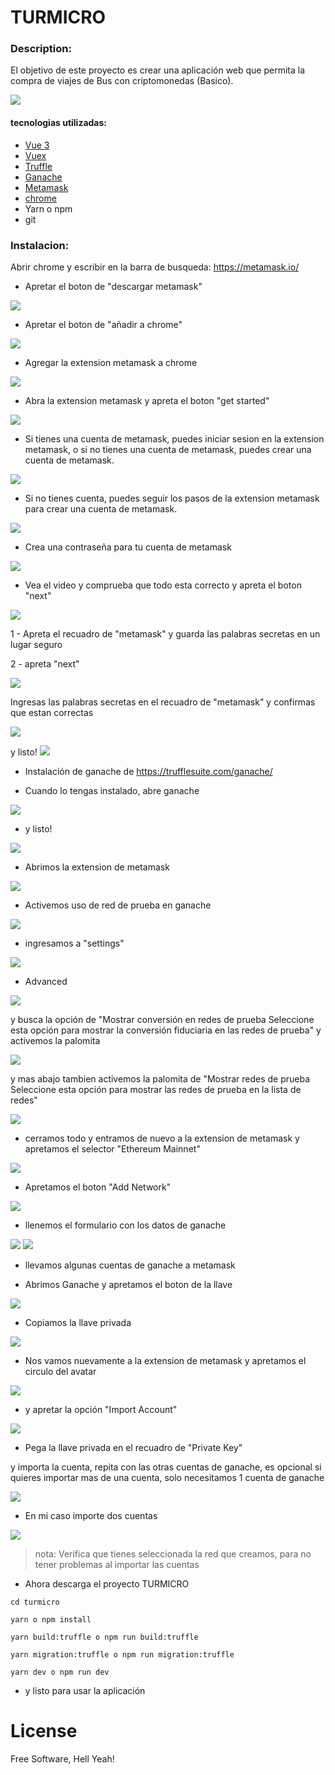 # TURMICRO

### Description:

El objetivo de este proyecto es crear una aplicación web que permita la compra de viajes de Bus con criptomonedas (Basico).

<img src="./imgs/img.png" />

#### tecnologias utilizadas:

- [Vue 3](https://vuejs.org/) </br>
- [Vuex](https://vuex.vuejs.org/) </br>
- [Truffle](https://trufflesuite.com/)</br>
- [Ganache](https://trufflesuite.com/ganache/)</br>
- [Metamask](https://metamask.io/)</br>
- [chrome](https://www.google.com/chrome/browser/desktop/)</br>
- Yarn o npm</br>
- git</br>


### Instalacion:

Abrir chrome y escribir en la barra de busqueda: https://metamask.io/

- Apretar el boton de "descargar metamask"
<img src="./imgs/img0.png" />

- Apretar el boton de "añadir a chrome"
<img src="./imgs/img1.png" />

- Agregar la extension metamask a chrome
<img src="./imgs/img2.png" />

- Abra la extension metamask y apreta el boton "get started"

<img src="./imgs/img3.png" />

- Si tienes una cuenta de metamask, puedes iniciar sesion en la extension metamask, o si no tienes una cuenta de metamask, puedes crear una cuenta de metamask.

<img src="./imgs/img4.png" />

- Si no tienes cuenta, puedes seguir los pasos de la extension metamask para crear una cuenta de metamask.

<img src="./imgs/img5.png" />

- Crea una contraseña para tu cuenta de metamask

<img src="./imgs/img6.png" />

- Vea el video y comprueba que todo esta correcto y apreta el boton "next"

<img src="./imgs/img7.png" />

1 - Apreta el recuadro de "metamask" y guarda las palabras secretas en un lugar seguro

2 - apreta "next"

<img src="./imgs/img8.png" />

Ingresas las palabras secretas en el recuadro de "metamask" y confirmas que estan correctas

<img src="./imgs/img9.png" />

y listo!
<img src="./imgs/img10.png" />

- Instalación de ganache de https://trufflesuite.com/ganache/

- Cuando lo tengas instalado, abre ganache

<img src="./imgs/img11.png" />

- y listo!

<img src="./imgs/img12.png" />

- Abrimos la extension de metamask

<img src="./imgs/img13.png" />

- Activemos uso de red de prueba en ganache
<img src="./imgs/img28.png" />

- ingresamos a "settings"

<img src="./imgs/img19.png" />

- Advanced
<img src="./imgs/img20.png" />

y busca la opción de "Mostrar conversión en redes de prueba
Seleccione esta opción para mostrar la conversión fiduciaria en las redes de prueba" y activemos la palomita

<img src="./imgs/img21.png" />

y mas abajo tambien activemos la palomita de "Mostrar redes de prueba
Seleccione esta opción para mostrar las redes de prueba en la lista de redes"

<img src="./imgs/img22.png" />

- cerramos todo y entramos de nuevo a la extension de metamask y apretamos el selector "Ethereum Mainnet"

<img src="./imgs/img14.png" />

- Apretamos el boton "Add Network"

<img src="./imgs/img15.png" />




- llenemos el formulario con los datos de ganache
<img src="./imgs/img17.png" />
<img src="./imgs/img16.png" />

- llevamos algunas cuentas de ganache a metamask

- Abrimos Ganache y apretamos el boton de la llave

<img src="./imgs/img23.png" />

- Copiamos la llave privada

<img src="./imgs/img24.png" />

- Nos vamos nuevamente a la extension de metamask y apretamos el circulo del avatar

<img src="./imgs/img18.png" />

- y apretar la opción "Import Account"

<img src="./imgs/img25.png" />

- Pega la llave privada en el recuadro de "Private Key"

y importa la cuenta, repita con las otras cuentas de ganache, es opcional si quieres importar mas de una cuenta, solo necesitamos 1 cuenta de ganache

<img src="./imgs/img26.png" />

- En mi caso importe dos cuentas

<img src="./imgs/img27.png" />

>nota: Verifica que tienes seleccionada la red que creamos, para no tener problemas al importar las cuentas




- Ahora descarga el proyecto TURMICRO

````
cd turmicro

yarn o npm install

yarn build:truffle o npm run build:truffle

yarn migration:truffle o npm run migration:truffle

yarn dev o npm run dev

````

-  y listo para usar la aplicación

# License

Free Software, Hell Yeah!


